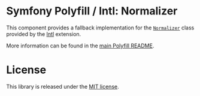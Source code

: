 Symfony Polyfill / Intl: Normalizer
===================================

This component provides a fallback implementation for the
[`Normalizer`](http://php.net/manual/en/class.normalizer.php) class provided
by the [Intl](http://php.net/intl) extension.

More information can be found in the 
[main Polyfill README](https://github.com/symfony/polyfill/blob/master/README.md).

License
=======

This library is released under the [MIT license](LICENSE).